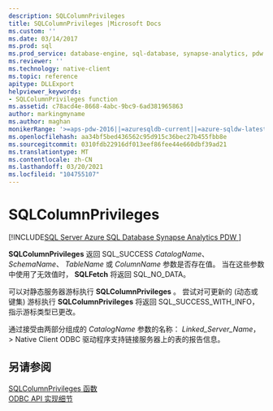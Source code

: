 ```yaml
---
description: SQLColumnPrivileges
title: SQLColumnPrivileges |Microsoft Docs
ms.custom: ''
ms.date: 03/14/2017
ms.prod: sql
ms.prod_service: database-engine, sql-database, synapse-analytics, pdw
ms.reviewer: ''
ms.technology: native-client
ms.topic: reference
apitype: DLLExport
helpviewer_keywords:
- SQLColumnPrivileges function
ms.assetid: c78acd4e-8668-4abc-9bc9-6ad381965863
author: markingmyname
ms.author: maghan
monikerRange: '>=aps-pdw-2016||=azuresqldb-current||=azure-sqldw-latest||>=sql-server-2016||>=sql-server-linux-2017||=azuresqldb-mi-current'
ms.openlocfilehash: aa34bf5bed436562c95d915c36bec27b455fbb8e
ms.sourcegitcommit: 0310fdb22916df013eef86fee44e660dbf39ad21
ms.translationtype: MT
ms.contentlocale: zh-CN
ms.lasthandoff: 03/20/2021
ms.locfileid: "104755107"
---
```

# <a name="sqlcolumnprivileges"></a>SQLColumnPrivileges
[!INCLUDE[SQL Server Azure SQL Database Synapse Analytics PDW ](../../includes/applies-to-version/sql-asdb-asdbmi-asa-pdw.md)]

  **SQLColumnPrivileges** 返回 SQL_SUCCESS *CatalogName*、 *SchemaName*、 *TableName* 或 *ColumnName* 参数是否存在值。 当在这些参数中使用了无效值时， **SQLFetch** 将返回 SQL_NO_DATA。  
  
 可以对静态服务器游标执行 **SQLColumnPrivileges** 。 尝试对可更新的 (动态或键集) 游标执行 **SQLColumnPrivileges** 将返回 SQL_SUCCESS_WITH_INFO，指示游标类型已更改。  
  
 通过接受由两部分组成的 *CatalogName* 参数的名称： *Linked_Server_Name*，> Native Client ODBC 驱动程序支持链接服务器上的表的报告信息。  
  
## <a name="see-also"></a>另请参阅  
 [SQLColumnPrivileges 函数](../../odbc/reference/syntax/sqlcolumnprivileges-function.md)   
 [ODBC API 实现细节](../../relational-databases/native-client-odbc-api/odbc-api-implementation-details.md)  
  
